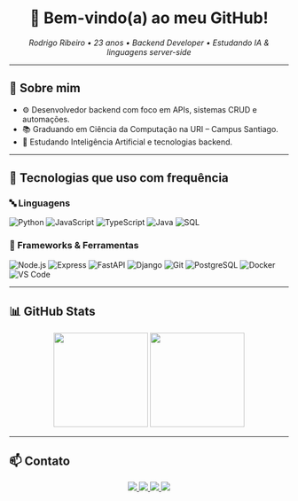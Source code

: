 <h1 align="center">👋 Bem-vindo(a) ao meu GitHub!</h1>

<p align="center">
  <em>Rodrigo Ribeiro • 23 anos • Backend Developer • Estudando IA & linguagens server-side</em>
</p>

---

## 🧠 Sobre mim

- ⚙️ Desenvolvedor backend com foco em APIs, sistemas CRUD e automações.
- 📚 Graduando em Ciência da Computação na URI – Campus Santiago.
- 🤖 Estudando Inteligência Artificial e tecnologias backend.

---

## 🚀 Tecnologias que uso com frequência

### 🔤 Linguagens
![Python](https://img.shields.io/badge/-Python-333?style=flat&logo=python)
![JavaScript](https://img.shields.io/badge/-JavaScript-333?style=flat&logo=javascript)
![TypeScript](https://img.shields.io/badge/-TypeScript-333?style=flat&logo=typescript)
![Java](https://img.shields.io/badge/-Java-333?style=flat&logo=java)
![SQL](https://img.shields.io/badge/-SQL-333?style=flat&logo=postgresql)

### 🧰 Frameworks & Ferramentas
![Node.js](https://img.shields.io/badge/-Node.js-333?style=flat&logo=node.js)
![Express](https://img.shields.io/badge/-Express-333?style=flat&logo=express)
![FastAPI](https://img.shields.io/badge/-FastAPI-333?style=flat&logo=fastapi)
![Django](https://img.shields.io/badge/-Django-333?style=flat&logo=django)
![Git](https://img.shields.io/badge/-Git-333?style=flat&logo=git)
![PostgreSQL](https://img.shields.io/badge/-PostgreSQL-333?style=flat&logo=postgresql)
![Docker](https://img.shields.io/badge/-Docker-333?style=flat&logo=docker)
![VS Code](https://img.shields.io/badge/-VS%20Code-333?style=flat&logo=visual-studio-code)

---

## 📊 GitHub Stats

<div align="center">
  <img height="170" src="https://github-readme-stats.vercel.app/api?username=d1g4odev&show_icons=true&theme=tokyonight" />
  <img height="170" src="https://github-readme-stats.vercel.app/api/top-langs/?username=d1g4odev&layout=compact&theme=tokyonight" />
</div>

---

## 📫 Contato

<div align="center">
  <a href="mailto:rodrigoduarte9761@gmail.com">
    <img src="https://img.shields.io/badge/Gmail-D14836?style=for-the-badge&logo=gmail&logoColor=white"/>
  </a>
  <a href="https://www.linkedin.com/in/rodrigodrtrbr/">
    <img src="https://img.shields.io/badge/LinkedIn-0A66C2?style=for-the-badge&logo=linkedin&logoColor=white"/>
  </a>
  <a href="https://github.com/d1g4odev">
    <img src="https://img.shields.io/badge/GitHub-000000?style=for-the-badge&logo=github&logoColor=white"/>
  </a>
  <a href="https://instagram.com/duartedigao_">
    <img src="https://img.shields.io/badge/Instagram-E4405F?style=for-the-badge&logo=instagram&logoColor=white"/>
  </a>
</div>
